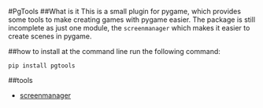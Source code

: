 #PgTools
##What is it
This is a small plugin for pygame, which provides
some tools to make creating games with pygame easier.
The package is still incomplete as just one module, the `screenmanager`
which makes it easier to create scenes in pygame.

##how to install
at the command line run the following command:
````commandline
pip install pgtools
````
##tools

 - [screenmanager](documents/screenmanager.md)
